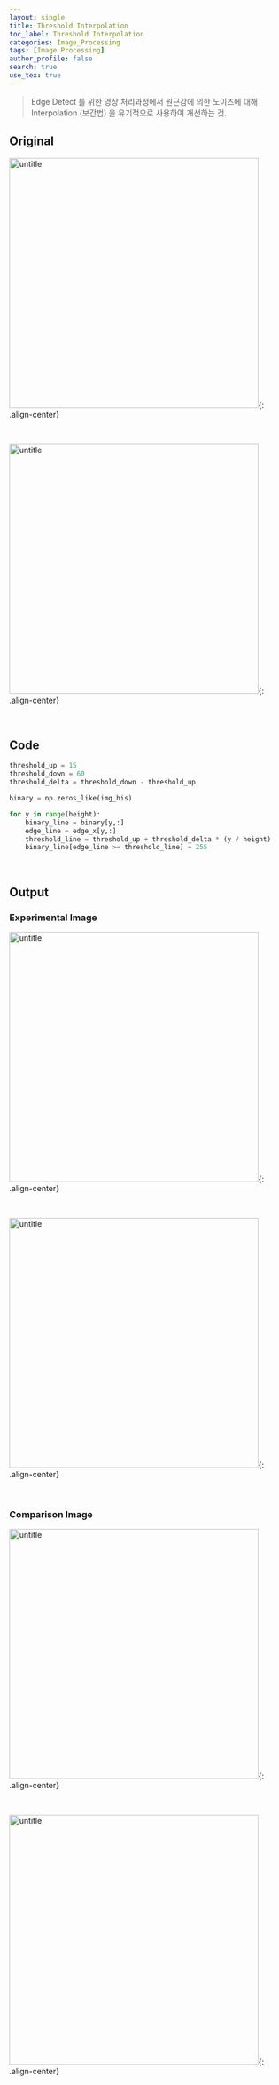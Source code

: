 ```yaml
---
layout: single
title: Threshold Interpolation
toc_label: Threshold Interpolation
categories: Image_Processing
tags: [Image Processing]
author_profile: false
search: true
use_tex: true
---
```


> Edge Detect 를 위한 영상 처리과정에서 원근감에 의한 노이즈에 대해
> Interpolation (보간법) 을 유기적으로 사용하여 개선하는 것.

## Original

<img width="450" alt="untitle" src="https://github.com/woo-kyu/woo-kyu.github.io/assets/102133610/9b301a2a-bbc6-4e8a-8198-fa89c2373e0c">{: .align-center}

<br>

<img width="450" alt="untitle" src="https://github.com/woo-kyu/woo-kyu.github.io/assets/102133610/d2cd0828-ad9a-4f53-881e-e8a4d2976cf5">{: .align-center}

<br>


## Code

```python
threshold_up = 15
threshold_down = 60
threshold_delta = threshold_down - threshold_up

binary = np.zeros_like(img_his)

for y in range(height):
    binary_line = binary[y,:]
    edge_line = edge_x[y,:]
    threshold_line = threshold_up + threshold_delta * (y / height)
    binary_line[edge_line >= threshold_line] = 255
```

<br>

## Output

### Experimental Image

<img width="450" alt="untitle" src="https://github.com/woo-kyu/woo-kyu.github.io/assets/102133610/6fa8cba2-9d29-49d9-88b9-59c1d895b1f4)">{: .align-center}


<br>

<img width="450" alt="untitle" src="https://github.com/woo-kyu/woo-kyu.github.io/assets/102133610/9d89a446-3fe5-4dd2-9ab9-aafc99e38736">{: .align-center}


<br>

### Comparison Image

<img width="450" alt="untitle" src="https://github.com/woo-kyu/woo-kyu.github.io/assets/102133610/4d6502ef-46a5-47f1-84a8-91b471b61862">{: .align-center}


<br>

<img width="450" alt="untitle" src="https://github.com/woo-kyu/woo-kyu.github.io/assets/102133610/113ad32d-7f6c-432a-bebe-ed6c880a8e1b">{: .align-center}


<br>
